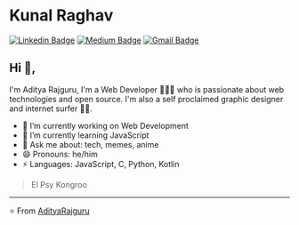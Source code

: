 # Kunal Raghav  
[![Linkedin Badge](https://img.shields.io/badge/-kunalraghav-blue?style=flat-square&logo=Linkedin&logoColor=white&link=https://www.linkedin.com/in/aditya-rajguru-420464203/)](https://www.linkedin.com/in/aditya-rajguru-420464203/) [![Medium Badge](https://img.shields.io/badge/-@KunalRaghav-03a57a?style=flat-square&labelColor=000000&logo=Medium&link=https://apollonox.medium.com/)](https://apollonox.medium.com/)
[![Gmail Badge](https://img.shields.io/badge/-rajguru.aditya.25@gmail.com-c14438?style=flat-square&logo=Gmail&logoColor=white&link=mailto:rajguru.aditya.25@gmail.com)](rajguru.aditya.25@gmail.com)

## Hi 👋, 
I'm Aditya Rajguru, I'm a Web Developer 👨‍💻🌐 who is passionate about web technologies and open source. I'm also a self proclaimed graphic designer and internet surfer 
🏄‍♂️. 

- 🔭 I’m currently working on Web Development
- 🌱 I’m currently learning JavaScript
- 💬 Ask me about: tech, memes, anime
- 😄 Pronouns: he/him
-  ⚡ Languages: JavaScript, C, Python, Kotlin


> El Psy Kongroo


---
⭐️ From [AdityaRajguru](https://github.com/Rajguru-Aditya)

